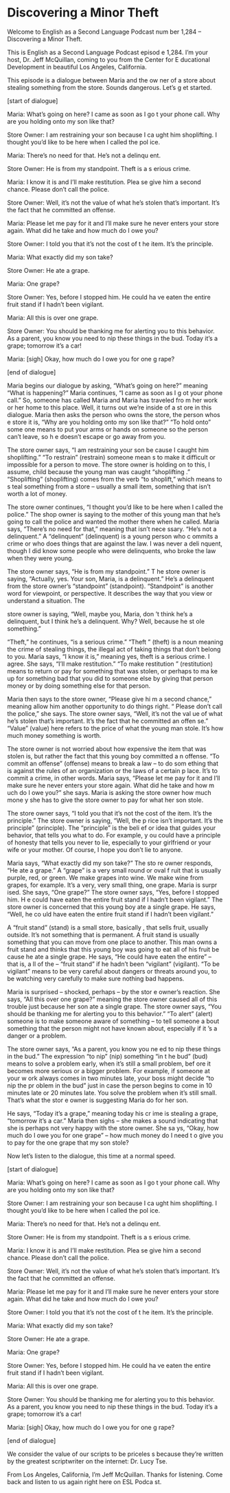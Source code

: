 # Discovering a Minor Theft

Welcome to English as a Second Language Podcast num ber 1,284 – Discovering a Minor Theft.

This is English as a Second Language Podcast episod e 1,284. I’m your host, Dr. Jeff McQuillan, coming to you from the Center for E ducational Development in beautiful Los Angeles, California.

This episode is a dialogue between Maria and the ow ner of a store about stealing something from the store. Sounds dangerous. Let’s g et started.

[start of dialogue]

Maria: What’s going on here? I came as soon as I go t your phone call. Why are you holding onto my son like that?

Store Owner: I am restraining your son because I ca ught him shoplifting. I thought you’d like to be here when I called the pol ice.

Maria: There’s no need for that. He’s not a delinqu ent.

Store Owner: He is from my standpoint. Theft is a s erious crime.

Maria: I know it is and I’ll make restitution. Plea se give him a second chance. Please don’t call the police.

Store Owner: Well, it’s not the value of what he’s stolen that’s important. It’s the fact that he committed an offense.

Maria: Please let me pay for it and I’ll make sure he never enters your store again. What did he take and how much do I owe you?

Store Owner: I told you that it’s not the cost of t he item. It’s the principle.

Maria: What exactly did my son take?

Store Owner: He ate a grape.

Maria: One grape?

Store Owner: Yes, before I stopped him. He could ha ve eaten the entire fruit stand if I hadn’t been vigilant.

Maria: All this is over one grape.

Store Owner: You should be thanking me for alerting  you to this behavior. As a parent, you know you need to nip these things in the bud. Today it’s a grape; tomorrow it’s a car!

Maria: [sigh] Okay, how much do I owe you for one g rape?

[end of dialogue]

Maria begins our dialogue by asking, “What’s going on here?” meaning “What is happening?” Maria continues, “I came as soon as I g ot your phone call.” So, someone has called Maria and Maria has traveled fro m her work or her home to this place. Well, it turns out we’re inside of a st ore in this dialogue. Maria then asks the person who owns the store, the person whos e store it is, “Why are you holding onto my son like that?” “To hold onto” some one means to put your arms or hands on someone so the person can’t leave, so h e doesn’t escape or go away from you.

The store owner says, “I am restraining your son be cause I caught him shoplifting.” “To restrain” (restrain) someone mean s to make it difficult or impossible for a person to move. The store owner is  holding on to this, I assume, child because the young man was caught “shoplifting .” “Shoplifting” (shoplifting) comes from the verb “to shoplift,” which means to s teal something from a store – usually a small item, something that isn’t worth a lot of money.

The store owner continues, “I thought you’d like to  be here when I called the police.” The shop owner is saying to the mother of this young man that he’s going to call the police and wanted the mother there when  he called. Maria says, “There’s no need for that,” meaning that isn’t nece ssary. “He’s not a delinquent.” A “delinquent” (delinquent) is a young person who c ommits a crime or who does things that are against the law. I was never a deli nquent, though I did know some people who were delinquents, who broke the law when  they were young.

The store owner says, “He is from my standpoint.” T he store owner is saying, “Actually, yes. Your son, Maria, is a delinquent.” He’s a delinquent from the store owner’s “standpoint” (standpoint). “Standpoint” is another word for viewpoint, or perspective. It describes the way that you view or understand a situation. The

store owner is saying, “Well, maybe you, Maria, don ’t think he’s a delinquent, but I think he’s a delinquent. Why? Well, because he st ole something.”

“Theft,” he continues, “is a serious crime.” “Theft ” (theft) is a noun meaning the crime of stealing things, the illegal act of taking  things that don’t belong to you. Maria says, “I know it is,” meaning yes, theft is a  serious crime. I agree. She says, “I’ll make restitution.” “To make restitution ” (restitution) means to return or pay for something that was stolen, or perhaps to ma ke up for something bad that you did to someone else by giving that person money  or by doing something else for that person.

Maria then says to the store owner, “Please give hi m a second chance,” meaning allow him another opportunity to do things right. “ Please don’t call the police,” she says. The store owner says, “Well, it’s not the val ue of what he’s stolen that’s important. It’s the fact that he committed an offen se.” “Value” (value) here refers to the price of what the young man stole. It’s how much money something is worth.

The store owner is not worried about how expensive the item that was stolen is, but rather the fact that this young boy committed a n offense. “To commit an offense” (offense) means to break a law – to do som ething that is against the rules of an organization or the laws of a certain p lace. It’s to commit a crime, in other words. Maria says, “Please let me pay for it and I’ll make sure he never enters your store again. What did he take and how m uch do I owe you?” she says. Maria is asking the store owner how much mone y she has to give the store owner to pay for what her son stole.

The store owner says, “I told you that it’s not the  cost of the item. It’s the principle.” The store owner is saying, “Well, the p rice isn’t important. It’s the principle” (principle). The “principle” is the beli ef or idea that guides your behavior, that tells you what to do. For example, y ou could have a principle of honesty that tells you never to lie, especially to your girlfriend or your wife or your mother. Of course, I hope you don’t lie to anyone.

Maria says, “What exactly did my son take?” The sto re owner responds, “He ate a grape.” A “grape” is a very small round or oval f ruit that is usually purple, red, or green. We make grapes into wine. We make wine from grapes, for example. It’s a very, very small thing, one grape. Maria is surpr ised. She says, “One grape?” The store owner says, “Yes, before I stopped him. H e could have eaten the entire fruit stand if I hadn’t been vigilant.” The store owner is concerned that this young boy ate a single grape. He says, “Well, he co uld have eaten the entire fruit stand if I hadn’t been vigilant.”

 A “fruit stand” (stand) is a small store, basically , that sells fruit, usually outside. It’s not something that is permanent. A fruit stand  is usually something that you can move from one place to another. This man owns a  fruit stand and thinks that this young boy was going to eat all of his fruit be cause he ate a single grape. He says, “He could have eaten the entire” – that is, a ll of the – “fruit stand” if he hadn’t been “vigilant” (vigilant). “To be vigilant”  means to be very careful about dangers or threats around you, to be watching very carefully to make sure nothing bad happens.

Maria is surprised – shocked, perhaps – by the stor e owner’s reaction. She says, “All this over one grape?” meaning the store owner caused all of this trouble just because her son ate a single grape. The store owner  says, “You should be thanking me for alerting you to this behavior.” “To  alert” (alert) someone is to make someone aware of something – to tell someone a bout something that the person might not have known about, especially if it ’s a danger or a problem.

The store owner says, “As a parent, you know you ne ed to nip these things in the bud.” The expression “to nip” (nip) something “in t he bud” (bud) means to solve a problem early, when it’s still a small problem, bef ore it becomes more serious or a bigger problem. For example, if someone at your w ork always comes in two minutes late, your boss might decide “to nip the pr oblem in the bud” just in case the person begins to come in 10 minutes late or 20 minutes late. You solve the problem when it’s still small. That’s what the stor e owner is suggesting Maria do for her son.

He says, “Today it’s a grape,” meaning today his cr ime is stealing a grape, “tomorrow it’s a car.” Maria then sighs – she makes  a sound indicating that she is perhaps not very happy with the store owner. She sa ys, “Okay, how much do I owe you for one grape” – how much money do I need t o give you to pay for the one grape that my son stole?

Now let’s listen to the dialogue, this time at a normal speed.

[start of dialogue]

Maria: What’s going on here? I came as soon as I go t your phone call. Why are you holding onto my son like that?

Store Owner: I am restraining your son because I ca ught him shoplifting. I thought you’d like to be here when I called the pol ice.

Maria: There’s no need for that. He’s not a delinqu ent.

Store Owner: He is from my standpoint. Theft is a s erious crime.

Maria: I know it is and I’ll make restitution. Plea se give him a second chance. Please don’t call the police.

Store Owner: Well, it’s not the value of what he’s stolen that’s important. It’s the fact that he committed an offense.

Maria: Please let me pay for it and I’ll make sure he never enters your store again. What did he take and how much do I owe you?

Store Owner: I told you that it’s not the cost of t he item. It’s the principle.

Maria: What exactly did my son take?

Store Owner: He ate a grape.

Maria: One grape?

Store Owner: Yes, before I stopped him. He could ha ve eaten the entire fruit stand if I hadn’t been vigilant.

Maria: All this is over one grape.

Store Owner: You should be thanking me for alerting  you to this behavior. As a parent, you know you need to nip these things in the bud. Today it’s a grape; tomorrow it’s a car!

Maria: [sigh] Okay, how much do I owe you for one g rape?

[end of dialogue]

We consider the value of our scripts to be priceles s because they’re written by the greatest scriptwriter on the internet: Dr. Lucy  Tse.

From Los Angeles, California, I’m Jeff McQuillan. Thanks for listening. Come back and listen to us again right here on ESL Podca st.

